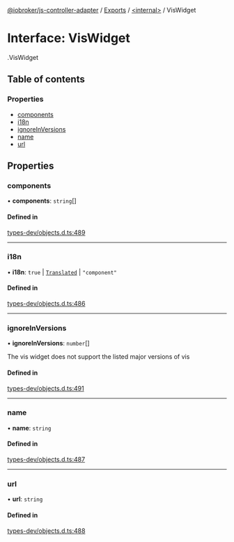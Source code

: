 [@iobroker/js-controller-adapter](../README.md) / [Exports](../modules.md) / [<internal\>](../modules/internal_.md) / VisWidget

# Interface: VisWidget

[<internal>](../modules/internal_.md).VisWidget

## Table of contents

### Properties

- [components](internal_.VisWidget.md#components)
- [i18n](internal_.VisWidget.md#i18n)
- [ignoreInVersions](internal_.VisWidget.md#ignoreinversions)
- [name](internal_.VisWidget.md#name)
- [url](internal_.VisWidget.md#url)

## Properties

### components

• **components**: `string`[]

#### Defined in

[types-dev/objects.d.ts:489](https://github.com/ioBroker/ioBroker.js-controller/blob/2682873d/packages/types-dev/objects.d.ts#L489)

___

### i18n

• **i18n**: ``true`` \| [`Translated`](../modules/internal_.md#translated) \| ``"component"``

#### Defined in

[types-dev/objects.d.ts:486](https://github.com/ioBroker/ioBroker.js-controller/blob/2682873d/packages/types-dev/objects.d.ts#L486)

___

### ignoreInVersions

• **ignoreInVersions**: `number`[]

The vis widget does not support the listed major versions of vis

#### Defined in

[types-dev/objects.d.ts:491](https://github.com/ioBroker/ioBroker.js-controller/blob/2682873d/packages/types-dev/objects.d.ts#L491)

___

### name

• **name**: `string`

#### Defined in

[types-dev/objects.d.ts:487](https://github.com/ioBroker/ioBroker.js-controller/blob/2682873d/packages/types-dev/objects.d.ts#L487)

___

### url

• **url**: `string`

#### Defined in

[types-dev/objects.d.ts:488](https://github.com/ioBroker/ioBroker.js-controller/blob/2682873d/packages/types-dev/objects.d.ts#L488)
